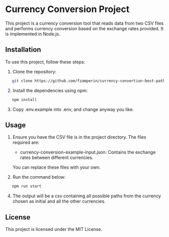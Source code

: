 # Currency Conversion Project

This project is a currency conversion tool that reads data from two CSV files and performs currency conversion based on the exchange rates provided. It is implemented in Node.js.

## Installation

To use this project, follow these steps:

1. Clone the repository:

```bash
   git clone https://github.com/fzamperin/currency-convertion-best-path.git
```

2. Install the dependencies using npm:

```bash
   npm install
```

3. Copy .env.example into .env, and change anyway you like.

## Usage

1. Ensure you have the CSV file is in the project directory. The files required are:

   - currency-conversion-example-input.json: Contains the exchange rates between different currencies.

   You can replace these files with your own.

2. Run the command below:

```bash
   npm run start
```

4. The output will be a csv containing all possible paths from the currency chosen as initial and all the other currencies.

## License

This project is licensed under the MIT License.
